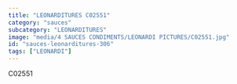```yaml
---
title: "LEONARDITURES C02551"
category: "sauces"
subcategory: "LEONARDITURES"
image: "media/4 SAUCES CONDIMENTS/LEONARDI PICTURES/C02551.jpg"
id: "sauces-leonarditures-306"
tags: ["LEONARDI"]
---
```


C02551
